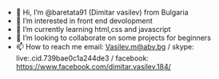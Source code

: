 - 👋 Hi, I’m @baretata91 (Dimitar vasilev) from Bulgaria
- 👀 I’m interested in front end devolopment
- 🌱 I’m currently learning html,css and javascript
- 💞️ I’m looking to collaborate on some projects for beginners
- 📫 How to reach me email: Vasilev.m@abv.bg / skype: live:.cid.739bae0c1a244de3 / facebook: https://www.facebook.com/dimitar.vasilev.184/


